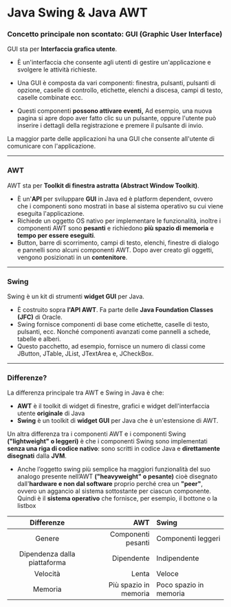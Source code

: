 # Java Swing & Java AWT

### Concetto principale non scontato: **GUI (Graphic User Interface)**
GUI sta per **Interfaccia grafica utente**. 

- È un'interfaccia che consente agli utenti
di gestire un'applicazione e svolgere le attività richieste. 


- Una GUI è composta
da vari componenti: finestra, pulsanti, pulsanti di opzione, caselle di controllo, etichette,
elenchi a discesa, campi di testo, caselle combinate ecc.  


- Questi componenti **possono attivare eventi,** Ad esempio, una nuova pagina si apre dopo aver fatto clic
su un pulsante, oppure l'utente può inserire i dettagli della registrazione e premere il pulsante
di invio. 

La maggior parte delle applicazioni ha una GUI che consente all'utente di comunicare
con l'applicazione.

****

### AWT
AWT sta per **Toolkit di finestra astratta (Abstract Window Toolkit)**. 

- È un'**API** per sviluppare **GUI** in Java ed è platform dependent, ovvero che i componenti sono mostrati in base al sistema operativo su cui viene eseguita l'applicazione.
- Richiede un oggetto OS nativo per implementare le funzionalità, inoltre i componenti AWT sono **pesanti**
e richiedono **più spazio di memoria** e **tempo
per essere eseguiti**. 
- Button, barre di scorrimento, campi di testo, elenchi, finestre di dialogo
e pannelli sono alcuni componenti AWT. Dopo aver creato gli oggetti, vengono posizionati in un
**contenitore**.
****

### Swing
Swing è un kit di strumenti **widget GUI** per Java. 

- È costruito sopra **l'API AWT**. Fa parte delle **Java Foundation Classes (JFC)** di Oracle.
- Swing fornisce componenti di base come
etichette, caselle di testo, pulsanti, ecc. Nonché componenti avanzati come pannelli a schede,
tabelle e alberi. 
- Questo pacchetto, ad esempio, fornisce un numero di classi come JButton, JTable, JList, JTextArea e, JCheckBox.

****

### Differenze?
La differenza principale tra AWT e Swing in Java è che:
- **AWT** è il toolkit di widget di
finestre, grafici e widget dell'interfaccia utente **originale** di Java
- **Swing** è
un toolkit di **widget GUI** per Java che è un'estensione di AWT.  

Un altra differenza tra i componenti AWT e i componenti Swing **("lightweight"
o leggeri)** è che i componenti Swing sono implementati **senza una riga di codice
nativo**: sono scritti in codice Java e **direttamente
disegnati** dalla **JVM**.

- Anche l’oggetto swing più semplice ha maggiori
funzionalità del suo analogo presente nell’AWT **("heavyweight" o pesante)**
cioè disegnato dall'**hardware e non dal software** proprio perché crea un **"peer"**, ovvero 
un aggancio al sistema sottostante per
ciascun componente. Quindi è il **sistema operativo** che fornisce,
per esempio, il bottone o la listbox

|          Differenze          |                   AWT | Swing                  | 
|:----------------------------:|----------------------:|:-----------------------| 
|            Genere            |    Componenti pesanti | Componenti leggeri     |
| Dipendenza dalla piattaforma |            Dipendente | Indipendente           |
|           Velocità           |                 Lenta | Veloce                 |
|           Memoria            | Più spazio in memoria | Poco spazio in memoria | 
